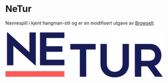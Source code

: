 # NeTur

Navnespill i kjent hangman-stil og er en modifisert utgave av [BrowseIt](https://github.com/knowit/browseit)

<img height="150px" alt="NeTur Logo" src="./Enturlogo_Blue_RGB.png" />